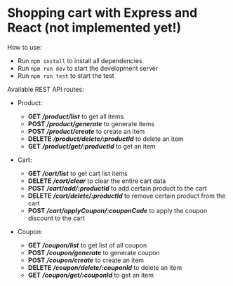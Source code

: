 # Shopping cart with Express and React (not implemented yet!)

How to use:
  * Run `npm install` to install all dependencies
  * Run `npm run dev` to start the development server
  * Run `npm run test` to start the test

Available REST API routes:
  * Product:
    - **GET** ***/product/list*** to get all items
    - **POST** ***/product/generate*** to generate items
    - **POST** ***/product/create*** to create an item
    - **DELETE** ***/product/delete/:productId*** to delete an item
    - **GET** ***/product/get/:productId*** to get an item

  * Cart:
    - **GET** ***/cart/list*** to get cart list items
    - **DELETE** ***/cart/clear*** to clear the entire cart data
    - **POST** ***/cart/add/:productId*** to add certain product to the cart
    - **DELETE** ***/cart/delete/:productId*** to remove certain product from the cart
    - **POST** ***/cart/applyCoupon/:couponCode*** to apply the coupon discount to the cart

  * Coupon:
    - **GET** ***/coupon/list*** to get list of all coupon
    - **POST** ***/coupon/generate*** to generate coupon
    - **POST** ***/coupon/create*** to create an item
    - **DELETE** ***/coupon/delete/:couponId*** to delete an item
    - **GET** ***/coupon/get/:couponId*** to get an item
